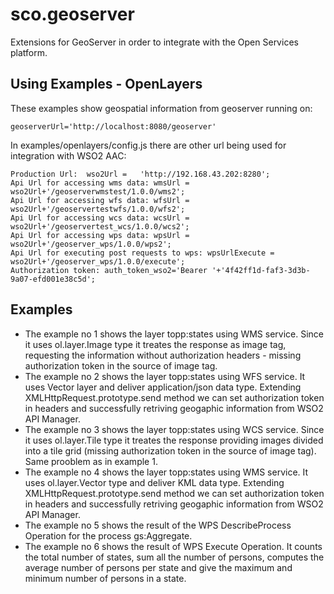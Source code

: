 # sco.geoserver
Extensions for GeoServer in order to integrate with the Open Services platform.


## Using Examples - OpenLayers

These examples show geospatial information from geoserver running on:

    geoserverUrl='http://localhost:8080/geoserver'

In examples/openlayers/config.js there are other url being used for integration with WSO2 AAC:

    Production Url:  wso2Url =   'http://192.168.43.202:8280'; 
    Api Url for accessing wms data: wmsUrl =    wso2Url+'/geoserverwmstest/1.0.0/wms2';
    Api Url for accessing wfs data: wfsUrl =    wso2Url+'/geoservertestwfs/1.0.0/wfs2';
    Api Url for accessing wcs data: wcsUrl =    wso2Url+'/geoservertest_wcs/1.0.0/wcs2';
    Api Url for accessing wps data: wpsUrl =    wso2Url+'/geoserver_wps/1.0.0/wps2';
    Api Url for executing post requests to wps: wpsUrlExecute =    wso2Url+'/geoserver_wps/1.0.0/execute';
    Authorization token: auth_token_wso2='Bearer '+'4f42ff1d-faf3-3d3b-9a07-efd001e38c5d';

## Examples
 - The example no 1 shows the layer topp:states using WMS service. Since it uses ol.layer.Image type it treates the response as image tag, requesting the information without authorization headers - missing authorization token in the source of image tag.
 - The example no 2 shows the layer topp:states using WFS service. It uses Vector layer and deliver application/json data type. Extending XMLHttpRequest.prototype.send method we can set authorization token in headers and successfully retriving geogaphic information from WSO2 API Manager.
 - The example no 3 shows the layer topp:states using WCS service. Since it uses ol.layer.Tile type it treates the response providing images divided into a tile grid (missing authorization token in the source of image tag). Same prooblem as in example 1.
 - The example no 4 shows the layer topp:states using WMS service. It uses ol.layer.Vector type and deliver KML data type. Extending XMLHttpRequest.prototype.send method we can set authorization token in headers and successfully retriving geogaphic information from WSO2 API Manager.
 - The example no 5 shows the result of the WPS DescribeProcess Operation for the process gs:Aggregate.
 - The example no 6 shows the result of WPS Execute Operation. It counts the total number of states, sum all the number of persons, computes the average number of persons per state and give the maximum and minimum number of persons in a state.



